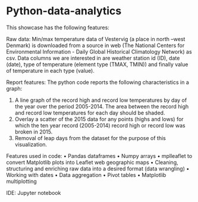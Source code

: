 # Python-data-analytics
This showcase has the following features:

Raw data: 
Min/max temperature data of Vestervig (a place in north –west Denmark) is downloaded from a source in web (The National Centers for Environmental Information - Daily Global Historical Climatology Network) as csv. Data columns we are interested in are weather station id (ID), date (date), type of temperature (element type (TMAX, TMIN)) and finally value of temperature in each type (value).

Report features:
The python code reports the following characteristics in a graph:  
1.	A line graph of the record high and record low temperatures by day of the year over the period 2005-2014. The area between the record high and record low temperatures for each day should be shaded.
2.	Overlay a scatter of the 2015 data for any points (highs and lows) for which the ten year record (2005-2014) record high or record low was broken in 2015.
3.	Removal of leap days from the dataset for the purpose of this visualization.

Features used in code:
•	Pandas dataframes
•	Numpy arrays
•	mplleaflet to convert Matplotlib plots into Leaflet web geographic maps
•	Cleaning, structuring and enriching raw data into a desired format (data wrangling)
•	Working with dates
•	Data aggregation
•	Pivot tables
•	Matplotlib multiplotting

IDE: Jupyter notebook
